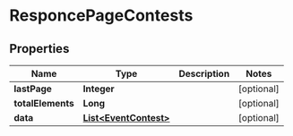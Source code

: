 

# ResponcePageContests


## Properties

Name | Type | Description | Notes
------------ | ------------- | ------------- | -------------
**lastPage** | **Integer** |  |  [optional]
**totalElements** | **Long** |  |  [optional]
**data** | [**List&lt;EventContest&gt;**](EventContest.md) |  |  [optional]



